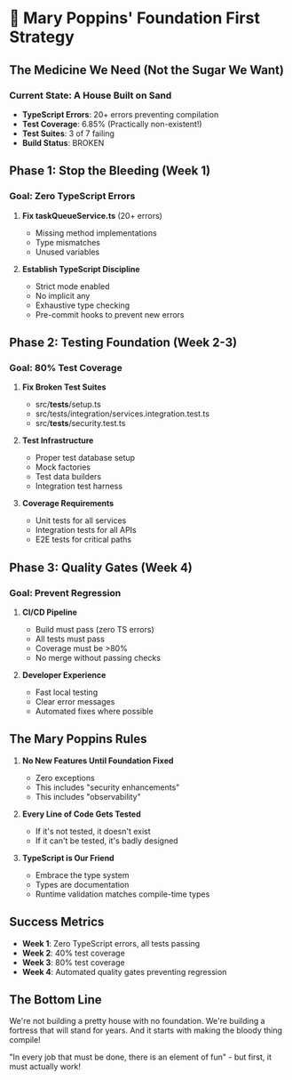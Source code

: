 # 🌂 Mary Poppins' Foundation First Strategy

## The Medicine We Need (Not the Sugar We Want)

### Current State: A House Built on Sand
- **TypeScript Errors**: 20+ errors preventing compilation
- **Test Coverage**: 6.85% (Practically non-existent!)
- **Test Suites**: 3 of 7 failing
- **Build Status**: BROKEN

## Phase 1: Stop the Bleeding (Week 1)
### Goal: Zero TypeScript Errors

1. **Fix taskQueueService.ts** (20+ errors)
   - Missing method implementations
   - Type mismatches
   - Unused variables
   
2. **Establish TypeScript Discipline**
   - Strict mode enabled
   - No implicit any
   - Exhaustive type checking
   - Pre-commit hooks to prevent new errors

## Phase 2: Testing Foundation (Week 2-3)
### Goal: 80% Test Coverage

1. **Fix Broken Test Suites**
   - src/__tests__/setup.ts
   - src/tests/integration/services.integration.test.ts
   - src/__tests__/security.test.ts

2. **Test Infrastructure**
   - Proper test database setup
   - Mock factories
   - Test data builders
   - Integration test harness

3. **Coverage Requirements**
   - Unit tests for all services
   - Integration tests for all APIs
   - E2E tests for critical paths

## Phase 3: Quality Gates (Week 4)
### Goal: Prevent Regression

1. **CI/CD Pipeline**
   - Build must pass (zero TS errors)
   - All tests must pass
   - Coverage must be >80%
   - No merge without passing checks

2. **Developer Experience**
   - Fast local testing
   - Clear error messages
   - Automated fixes where possible

## The Mary Poppins Rules

1. **No New Features Until Foundation Fixed**
   - Zero exceptions
   - This includes "security enhancements"
   - This includes "observability"
   
2. **Every Line of Code Gets Tested**
   - If it's not tested, it doesn't exist
   - If it can't be tested, it's badly designed
   
3. **TypeScript is Our Friend**
   - Embrace the type system
   - Types are documentation
   - Runtime validation matches compile-time types

## Success Metrics

- **Week 1**: Zero TypeScript errors, all tests passing
- **Week 2**: 40% test coverage
- **Week 3**: 80% test coverage
- **Week 4**: Automated quality gates preventing regression

## The Bottom Line

We're not building a pretty house with no foundation. We're building a fortress that will stand for years. And it starts with making the bloody thing compile!

"In every job that must be done, there is an element of fun" - but first, it must actually work!
